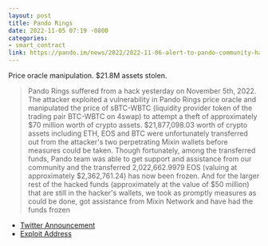 ```yaml
---
layout: post
title: Pando Rings
date: 2022-11-05 07:19 -0800
categories:
- smart_contract
link: https://pando.im/news/2022/2022-11-06-alert-to-pando-community-hack-of-pando-rings/
---
```

Price oracle manipulation. $21.8M assets stolen.

> Pando Rings suffered from a hack yesterday on November 5th, 2022. The attacker exploited a vulnerability in Pando Rings price oracle and manipulated the price of sBTC-WBTC (liquidity provider token of the trading pair BTC-WBTC on 4swap) to attempt a theft of approximately $70 million worth of crypto assets.
> $21,877,098.03 worth of crypto assets including ETH, EOS and BTC were unfortunately transferred out from the attacker's two perpetrating Mixin wallets before measures could be taken. Though fortunately, among the transferred funds, Pando team was able to get support and assistance from our community and the transferred 2,022,662.9979 EOS (valuing at approximately $2,362,761.24) has now been frozen.
> And for the larger rest of the hacked funds (approximately at the value of $50 million) that are still in the hacker's wallets, we took as promptly measures as could be done, got assistance from Mixin Network and have had the funds frozen

- [Twitter Announcement](https://twitter.com/pando_im/status/1589045252413100032)
- [Exploit Address](https://etherscan.io/address/0xd3f04ce2d37b182432e2f804f9913a02071cea54)